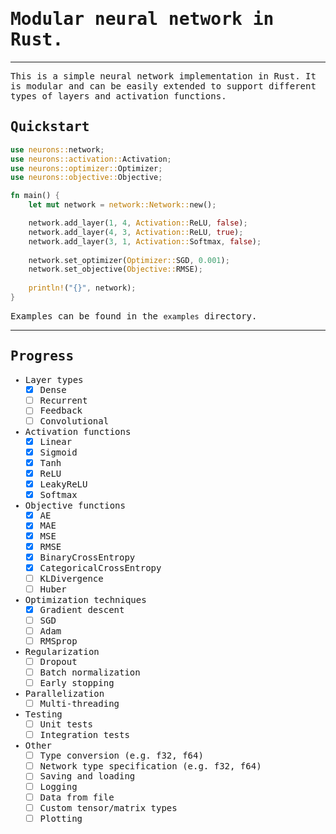 <body style="font-family:monospace;">

# Modular neural network in Rust.

---

This is a simple neural network implementation in Rust. It is modular and can be easily extended to support different types of layers and activation functions.

## Quickstart

```rust
use neurons::network;
use neurons::activation::Activation;
use neurons::optimizer::Optimizer;
use neurons::objective::Objective;

fn main() {
    let mut network = network::Network::new();

    network.add_layer(1, 4, Activation::ReLU, false);
    network.add_layer(4, 3, Activation::ReLU, true);
    network.add_layer(3, 1, Activation::Softmax, false);
    
    network.set_optimizer(Optimizer::SGD, 0.001);
    network.set_objective(Objective::RMSE);
    
    println!("{}", network);
}
```

Examples can be found in the `examples` directory.

---

## Progress

- Layer types
  - [x] Dense
  - [ ] Recurrent
  - [ ] Feedback
  - [ ] Convolutional

- Activation functions
  - [x] Linear
  - [x] Sigmoid
  - [x] Tanh
  - [x] ReLU
  - [x] LeakyReLU
  - [x] Softmax

- Objective functions
  - [x] AE
  - [x] MAE
  - [x] MSE
  - [x] RMSE
  - [x] BinaryCrossEntropy
  - [x] CategoricalCrossEntropy
  - [ ] KLDivergence
  - [ ] Huber

- Optimization techniques
  - [x] Gradient descent
  - [ ] SGD
  - [ ] Adam
  - [ ] RMSprop

- Regularization
  - [ ] Dropout
  - [ ] Batch normalization
  - [ ] Early stopping

- Parallelization
  - [ ] Multi-threading

- Testing
  - [ ] Unit tests
  - [ ] Integration tests

- Other
  - [ ] Type conversion (e.g. f32, f64)
  - [ ] Network type specification (e.g. f32, f64)
  - [ ] Saving and loading
  - [ ] Logging
  - [ ] Data from file
  - [ ] Custom tensor/matrix types
  - [ ] Plotting

</body>